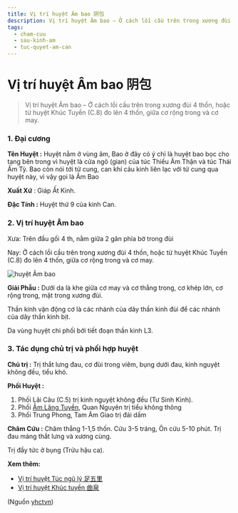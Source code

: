 ```yaml
---
title: Vị trí huyệt Âm bao 阴包
description: Vị trí huyệt Âm bao – Ở cách lồi cầu trên trong xương đùi 4 thốn, hoặc từ huyệt Khúc Tuyền (C.8) đo lên 4 thốn, giữa cơ rộng trong và cơ may.
tags:
  - cham-cuu
  - sau-kinh-am
  - tuc-quyet-am-can
---
```


# Vị trí huyệt Âm bao 阴包 

> Vị trí huyệt Âm bao – Ở cách lồi cầu trên trong xương đùi 4 thốn, hoặc từ huyệt Khúc Tuyền (C.8) đo lên 4 thốn, giữa cơ rộng trong và cơ may.

### 1. Đại cương

**Tên Huyệt :** Huyệt nằm ở vùng âm, Bao ở đây có ý chỉ là huyệt bao bọc cho tạng bên trong vì huyệt là cửa ngõ (gian) của túc Thiếu Âm Thận và túc Thái Âm Tỳ. Bao còn nói tới tử cung, can khí cảu kinh liên lạc với tử cung qua huyệt này, vì vậy gọi là Âm Bao

**Xuất Xứ** : Giáp Ất Kinh.

**Đặc Tính :** Huyệt thứ 9 của kinh Can.

### 2. Vị trí huyệt Âm bao

Xưa: Trên đầu gối 4 th, nằm giữa 2 gân phía bờ trong đùi

Nay: Ở cách lồi cầu trên trong xương đùi 4 thốn, hoặc từ huyệt Khúc Tuyền (C.8) đo lên 4 thốn, giữa cơ rộng trong và cơ may.

![huyệt Âm bao](/imgs/yhctvn/huyet-am-bao-300x169.jpg)

**Giải Phẫu :** Dưới da là khe giữa cơ may và cơ thẳng trong, cơ khép lớn, cơ rộng trong, mặt trong xương đùi.

Thần kinh vận động cơ là các nhánh của dây thần kinh đùi để các nhánh của dây thần kinh bịt.

Da vùng huyệt chi phối bởi tiết đoạn thần kinh L3.

### 3. Tác dụng chủ trị và phối hợp huyệt

**Chủ trị :** Trị thắt lưng đau, cơ đùi trong viêm, bụng dưới đau, kinh nguyệt không đều, tiểu khó.

**Phối Huyệt :**

1. Phối Lãi Câu (C.5) trị kinh nguyệt không đều (Tư Sinh Kinh).
2. Phối [Âm Lăng Tuyền](/yhctvn/vi-tri-huyet-am-lang-tuyen-%e9%98%b4%e9%99%b5%e6%b3%89), Quan Nguyên trị tiểu không thông
3. Phối Trung Phong, Tam Âm Giao trị đái dầm

**Châm Cứu :** Châm thẳng 1-1,5 thốn. Cứu 3-5 tráng, Ôn cứu 5-10 phút. Trị đau mảng thắt lưng và xương cùng.

Trị đầy tức ở bụng (Trửu hậu ca).

**Xem thêm:**

* [Vị trí huyệt Túc ngũ lý 足五里](/yhctvn/vi-tri-huyet-tuc-ngu-ly-%e8%b6%b3%e4%ba%94%e9%87%8c)
* [Vị trí huyệt Khúc tuyền 曲泉](/yhctvn/vi-tri-huyet-khuc-tuyen-%e6%9b%b2%e6%b3%89)

(Nguồn <a href="https://yhctvn.com/vi-tri-huyet-am-bao-阴包/" target="_blank">yhctvn</a>)
